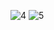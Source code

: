 
![4](https://user-images.githubusercontent.com/75087503/103766371-09968600-501f-11eb-8fff-bca0a03a42e1.JPG)
![5](https://user-images.githubusercontent.com/75087503/103766374-0a2f1c80-501f-11eb-82c2-d06278e4f300.JPG)
